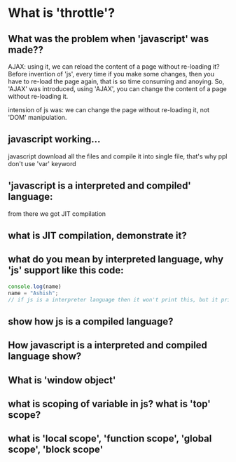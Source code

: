 # What is 'throttle'?

## What was the problem when 'javascript' was made??
AJAX: using it, we can reload the content of a page without re-loading it? Before invention of 'js', 
every time if you make some changes, then you have to re-load the page again, that is so time consuming and anoying. So, 'AJAX' was introduced, using 'AJAX', you can change the content of a page without re-loading it.

intension of js was: we can change the page without re-loading it, not 'DOM' manipulation.

## javascript working...
javascript download all the files and compile it into single file, that's why ppl don't use 'var' keyword

## 'javascript is a interpreted and compiled' language: 
from there we got JIT compilation

## what is JIT compilation, demonstrate it?

## what do you mean by interpreted language, why 'js' support like this code:
```javascript
console.log(name)
name = "Ashish";
// if js is a interpreter language then it won't print this, but it prints this why
```

## show how js is a compiled language?

## How javascript is a interpreted and compiled language show?

## What is 'window object'

## what is scoping of variable in js? what is 'top' scope?

## what is 'local scope', 'function scope', 'global scope', 'block scope'